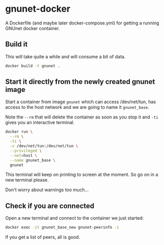 # gnunet-docker
A Dockerfile (and maybe later docker-compose.yml) for getting a running GNUnet docker container.

## Build it
This will take quite a while and will consume a bit of data.

```bash
docker build -t gnunet .
```

## Start it directly from the newly created gnunet image
Start a container from image `gnunet` which can access /dev/net/tun, has access to the host network and we are going to name it `gnunet_base`.

Note the `--rm` that will delete the container as soon as you stop it and `-ti` gives you an interactive terminal.

```bash
docker run \
  --rm \
  -ti \
  -v /dev/net/tun:/dev/net/tun \
  --privileged \
  --net=host \
  --name gnunet_base \
  gnunet
```

This terminal will keep on printing to screen at the moment. So go on in a new terminal please.

Don't worry about warnings too much...

## Check if you are connected
Open a new terminal and connect to the container we just started:

```bash
docker exec -it gnunet_base_new gnunet-peerinfo -i
```

If you get a list of peers, all is good.
